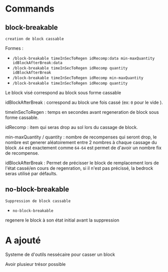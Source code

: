 # Commands

## block-breakable

    creation de block cassable

Formes :

- `/block-breakable timeInSecToRegen idRecomp:data min-maxQuantity idBlockAfterBreak:data`
- `/block-breakable timeInSecToRegen idRecomp quantity idBlockAfterBreak`
- `/block-breakable timeInSecToRegen idRecomp min-maxQuantity`
- `/block-breakable timeInSecToRegen idRecomp quantity`

Le block visé correspond au block sous forme cassable

idBlockAfterBreak : correspond au block une fois cassé (ex: `0` pour le vide ).

timeInSecToRegen : temps en secondes avant regeneration de block sous forme cassable.

idRecomp : item qui seras drop au sol lors du cassage de block.

min-maxQuantity / quantity : nombre de recompenses qui seront drop, le nombre est generer aléatoirement entre 2 nombres à chaque cassage du block .`64` est exactement comme `64-64` est permet de d'avoir un nombre fix de recompense.

idBlockAfterBreak : Permet de précisser le block de remplacement lors de l'état cassé/en cours de regenration, si il n'est pas précissé, la bedrock seras utilisé par défaults.

## no-block-breakable

    Suppression de block cassable

- `no-block-breakable`

regenere le block à son état initial avant la suppression

# A ajouté

Systeme de d'outils nessécaire pour casser un block

Avoir plusieur trésor possible
